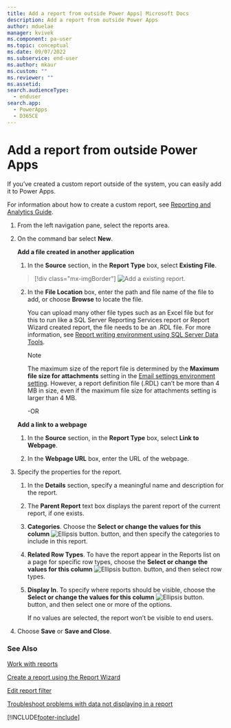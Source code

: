 ```yaml
---
title: Add a report from outside Power Apps| Microsoft Docs
description: Add a report from outside Power Apps
author: mduelae
manager: kvivek
ms.component: pa-user
ms.topic: conceptual
ms.date: 09/07/2022
ms.subservice: end-user
ms.author: mkaur
ms.custom: ""
ms.reviewer: ""
ms.assetid: 
search.audienceType: 
  - enduser
search.app: 
  - PowerApps
  - D365CE
---
```

# Add a report from outside Power Apps

If you’ve created a custom report outside of the system, you can easily add it to Power Apps.

For information about how to create a custom report, see [Reporting and Analytics Guide](/dynamics365/customer-engagement/analytics/get-started-writing-reports).

1. From the left navigation pane, select the reports area. 
2. On the command bar select **New**.
  
   **Add a file created in another application**  
  
   1. In the **Source** section, in the **Report Type** box, select **Existing File**.  
   
     > [!div class="mx-imgBorder"]
     > ![Add a existing report.](media/add_existing_report.png "Add a existing report")
  
   2. In the **File Location** box, enter the path and file name of the file to add, or choose **Browse** to locate the file. 
   
      You can upload many other file types such as an Excel file but for this to run like a SQL Server Reporting Services report or Report Wizard created report, the file needs to be an .RDL file. For more information, see [Report writing environment using SQL Server Data Tools](/dynamics365/customer-engagement/analytics/report-writing-environment-using-sql-server-data-tools).
  
      > [!NOTE]
      > The maximum size of the report file is determined by the **Maximum file size for attachments** setting in the [Email settings environment setting](/power-platform/admin/settings-email). However, a report definition file (.RDL) can’t be more than 4 MB in size, even if the maximum file size for attachments setting is larger than 4 MB.
      
      -OR  
  
   **Add a link to a webpage**  
  
   1.  In the **Source** section, in the **Report Type** box, select **Link to Webpage**.  
  
   2.  In the **Webpage URL** box, enter the URL of the webpage.  
  
3. Specify the properties for the report.
  
   1.  In the **Details** section, specify a meaningful name and description for the report.  
  
   2.  The **Parent Report** text box displays the parent report of the current report, if one exists.  
  
   3. **Categories**. Choose the **Select or change the values for this column** ![Ellipsis button.](media/ellipsis-button.png "Ellipsis button") button, and then specify the categories to include in this report.  
  
   4. **Related Row Types**. To have the report appear in the Reports list on a page for specific row types, choose the **Select or change the values for this column** ![Ellipsis button.](media/ellipsis-button.png "Ellipsis button") button, and then select row types.  
  
   5. **Display In**. To specify where reports should be visible, choose the **Select or change the values for this column** ![Ellipsis button.](media/ellipsis-button.png "Ellipsis button") button, and then select one or more of the options.  
  
        If no values are selected, the report won’t be visible to end users.  
  
4. Choose **Save** or **Save and Close**.  




### See Also
[Work with reports](work-with-reports.md) 

[Create a report using the Report Wizard](create-report-with-wizard.md)

[Edit report filter](edit-report-filter.md)

[Troubleshoot problems with data not displaying in a report](troubleshoot-reports.md)


[!INCLUDE[footer-include](../includes/footer-banner.md)]